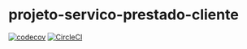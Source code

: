 # projeto-servico-prestado-cliente
[![codecov](https://codecov.io/github/Danielfp13/projeto-servico-prestado-cliente/branch/main/graph/badge.svg?token=XDYE6BLRZE)](https://codecov.io/github/Danielfp13/projeto-servico-prestado-cliente)
[![CircleCI](https://dl.circleci.com/status-badge/img/gh/Danielfp13/projeto-servico-prestado-cliente/tree/main.svg?style=svg)](https://dl.circleci.com/status-badge/redirect/gh/Danielfp13/projeto-servico-prestado-cliente/tree/main)
